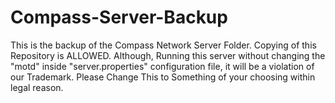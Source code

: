 # Compass-Server-Backup
This is the backup of the Compass Network Server Folder.
Copying of this Repository is ALLOWED. Although, Running this server without changing the "motd" inside "server.properties" configuration file, it will be a violation of our Trademark. Please Change This to Something of your choosing within legal reason.

